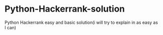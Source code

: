 # Python-Hackerrank-solution
Python Hackerrank easy and basic solution(i will try to explain in as easy as I can)
